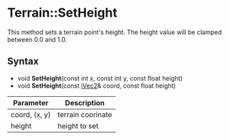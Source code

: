 # Terrain::SetHeight

This method sets a terrain point's height. The height value will be clamped between 0.0 and 1.0.

## Syntax

- void **SetHeight**(const int x, const int y, const float height)
- void **SetHeight**(const [iVec2](iVec2.md)& coord, const float height)

| Parameter | Description |
|---|---|
| coord, (x, y) | terrain coorinate |
| height | height to set |
